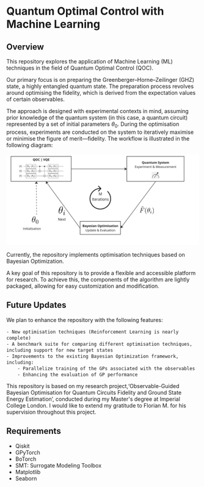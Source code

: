 # Quantum Optimal Control with Machine Learning


##  Overview
This repository explores the application of Machine Learning (ML) techniques in the field of Quantum Optimal Control (QOC).

Our primary focus is on preparing the Greenberger–Horne–Zeilinger (GHZ) state, a highly entangled quantum state. The preparation process revolves around optimising the fidelity, which is derived from the expectation values of certain observables.



The approach is designed with experimental contexts in mind, assuming prior knowledge of the quantum system (in this case, a quantum circuit) represented by a set of initial parameters $\theta_{0}$​. During the optimisation process, experiments are conducted on the system to iteratively maximise or minimise the figure of merit—fidelity. The workflow is illustrated in the following diagram:


![Diagram](https://github.com/babulab/QuantumOptimalControl-ML/blob/main/figures/diagram_exp.jpg?raw=true)



Currently, the repository implements optimisation techniques based on Bayesian Optimization.

A key goal of this repository is to provide a flexible and accessible platform for research. To achieve this, the components of the algorithm are lightly packaged, allowing for easy customization and modification.

## Future Updates 


We plan to enhance the repository with the following features:

    - New optimisation techniques (Reinforcement Learning is nearly complete)
    - A benchmark suite for comparing different optimisation techniques, including support for new target states
    - Improvements to the existing Bayesian Optimization framework, including:
        - Parallelize training of the GPs associated with the observables
        - Enhancing the evaluation of GP performance
    

This repository is based on my research project,‘Observable-Guided Bayesian Optimisation for Quantum Circuits Fidelity and Ground State Energy Estimation’, conducted during my Master's degree at Imperial College London. I would like to extend my gratitude to Florian M. for his supervision throughout this project.


## Requirements

- Qiskit
- GPyTorch
- BoTorch
- SMT: Surrogate Modeling Toolbox
- Matplotlib
- Seaborn
